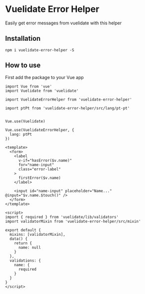 # Vuelidate Error Helper

Easily get error messages from vuelidate with this helper

## Installation

`npm i vuelidate-error-helper -S`

## How to use

First add the package to your Vue app

```vue
import Vue from 'vue'
import Vuelidate from 'vuelidate'

import VuelidateErrorHelper from 'vuelidate-error-helper'

import ptPt from 'vuelidate-error-helper/src/lang/pt-pt'


Vue.use(Vuelidate)

Vue.use(VuelidateErrorHelper, {
  lang: ptPt
})
```

```vue
<template>
  <form>
    <label
      v-if="hasError($v.name)"
      for="name-input"
      class="error-label"
    >
      firstError($v.name)
    </label>

    <input id="name-input" placeholder="Name..." @input="$v.name.$touch()" />
  </form>
</template>

<script>
import { required } from 'vuelidate/lib/validators'
import validatorMixin from 'vuelidate-error-helper/src/mixin'

export default {
  mixins: [validatorMixin],
  data() {
    return {
      name: null
    }
  },
  validations: {
    name: {
      required
    }
  }
}
</script>
```
